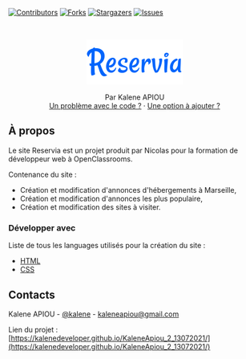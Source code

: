 [![Contributors][contributors-shield]][contributors-url]
[![Forks][forks-shield]][forks-url]
[![Stargazers][stars-shield]][stars-url]
[![Issues][issues-shield]][issues-url]

<br />

<p align="center">
  <a href="https://github.com/NicolasMB3/NicolasBAAR_2_18072021">
    <img src="images/logo/Reservia.svg" alt="Logo">
  </a>

  <p align="center">
    Par Kalene APIOU
    <br />
    <a href="https://github.com/NicolasMB3/NicolasBAAR_2_18072021/issues">Un problème avec le code ?</a>
    ·
    <a href="https://github.com/NicolasMB3/NicolasBAAR_2_18072021/issues">Une option à ajouter ?</a>
  </p>
</p>

## À propos

Le site Reservia est un projet produit par Nicolas pour la formation de développeur web à OpenClassrooms.

Contenance du site :
* Création et modification d'annonces d'hébergements à Marseille,
* Création et modification d'annonces les plus populaire,
* Création et modification des sites à visiter.

### Développer avec 
Liste de tous les languages utilisés pour la création du site :
* [HTML](https://developer.mozilla.org/fr/docs/Web/HTML)
* [CSS](https://developer.mozilla.org/fr/docs/Web/css)

## Contacts

Kalene APIOU - [@kalene](https://kaleneapiou.fr/) - kaleneapiou@gmail.com

Lien du projet : [https://kalenedeveloper.github.io/KaleneApiou_2_13072021/](https://kalenedeveloper.github.io/KaleneApiou_2_13072021/)

[contributors-shield]: https://img.shields.io/github/contributors/NicolasMB3/NicolasBAAR_2_18072021.svg?style=flat-square
[contributors-url]: https://github.com/NicolasMB3/NicolasBAAR_2_18072021/graphs/contributors
[forks-shield]: https://img.shields.io/github/forks/NicolasMB3/NicolasBAAR_2_18072021.svg?style=flat-square
[forks-url]: https://github.com/NicolasMB3/NicolasBAAR_2_18072021/pulse
[stars-shield]: https://img.shields.io/github/stars/NicolasMB3/NicolasBAAR_2_18072021.svg?style=flat-square
[stars-url]: https://github.com/NicolasMB3/NicolasBAAR_2_18072021/stargazers
[issues-shield]: https://img.shields.io/github/issues/NicolasMB3/NicolasBAAR_2_18072021.svg?style=flat-square
[issues-url]: https://github.com/NicolasMB3/NicolasBAAR_2_18072021/issues
